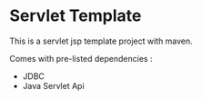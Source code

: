 # Servlet Template

This is a servlet jsp template project with maven.

Comes with pre-listed dependencies :

- JDBC
- Java Servlet Api
